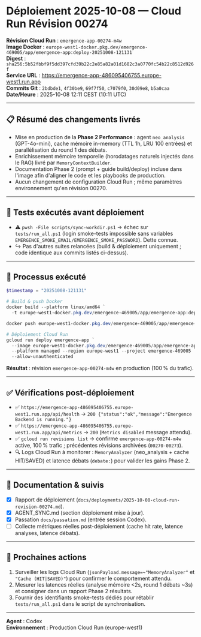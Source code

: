 # Déploiement 2025-10-08 — Cloud Run Révision 00274

**Révision Cloud Run** : `emergence-app-00274-m4w`  
**Image Docker** : `europe-west1-docker.pkg.dev/emergence-469005/app/emergence-app:deploy-20251008-121131`  
**Digest** : `sha256:5b52fbbf9f5dd397cfd39b22c2e85a82a01d1682c3a0770fc54b22c8512d926f`  
**Service URL** : https://emergence-app-486095406755.europe-west1.run.app  
**Commits Git** : `2bdbde1`, `4f30be9`, `69f7f50`, `c7079f0`, `30d09e8`, `b5a0caa`  
**Date/Heure** : 2025-10-08 12:11 CEST (10:11 UTC)

---

## 📋 Résumé des changements livrés
- Mise en production de la **Phase 2 Performance** : agent `neo_analysis` (GPT-4o-mini), cache mémoire in-memory (TTL 1h, LRU 100 entrées) et parallélisation du round 1 des débats.
- Enrichissement mémoire temporelle (horodatages naturels injectés dans le RAG) livré par `MemoryContextBuilder`.
- Documentation Phase 2 (prompt + guide build/deploy) incluse dans l'image afin d'aligner le code et les playbooks de production.
- Aucun changement de configuration Cloud Run ; même paramètres environnement qu'en révision 00270.

---

## 🧪 Tests exécutés avant déploiement
- ⚠️ `pwsh -File scripts/sync-workdir.ps1` → échec sur `tests/run_all.ps1` (login smoke-tests impossible sans variables `EMERGENCE_SMOKE_EMAIL/EMERGENCE_SMOKE_PASSWORD`). Dette connue.
- ↪️ Pas d'autres suites relancées (build & déploiement uniquement ; code identique aux commits listés ci-dessus).

---

## 🚀 Processus exécuté

```powershell
$timestamp = "20251008-121131"

# Build & push Docker
docker build --platform linux/amd64 `
  -t europe-west1-docker.pkg.dev/emergence-469005/app/emergence-app:deploy-$timestamp .

docker push europe-west1-docker.pkg.dev/emergence-469005/app/emergence-app:deploy-$timestamp

# Déploiement Cloud Run
gcloud run deploy emergence-app `
  --image europe-west1-docker.pkg.dev/emergence-469005/app/emergence-app:deploy-$timestamp `
  --platform managed --region europe-west1 --project emergence-469005 `
  --allow-unauthenticated
```

**Résultat** : révision `emergence-app-00274-m4w` en production (100 % du trafic).

---

## ✅ Vérifications post-déploiement
- ✅ `https://emergence-app-486095406755.europe-west1.run.app/api/health` → `200 {"status":"ok","message":"Emergence Backend is running."}`
- ✅ `https://emergence-app-486095406755.europe-west1.run.app/api/metrics` → `200` (`Metrics disabled` message attendu).
- ✅ `gcloud run revisions list` → confirme `emergence-app-00274-m4w` active, 100 % trafic ; précédentes révisions archivées (`00270-00273`).
- 🔍 Logs Cloud Run à monitorer : `MemoryAnalyzer` (neo_analysis + cache HIT/SAVED) et latence débats (`debate:`) pour valider les gains Phase 2.

---

## 📝 Documentation & suivis
- [x] Rapport de déploiement (`docs/deployments/2025-10-08-cloud-run-revision-00274.md`).
- [x] AGENT_SYNC.md (section déploiement mise à jour).
- [x] Passation `docs/passation.md` (entrée session Codex).
- [ ] Collecte métriques réelles post-déploiement (cache hit rate, latence analyses, latence débats).

---

## 🎯 Prochaines actions
1. Surveiller les logs Cloud Run (`jsonPayload.message=~"MemoryAnalyzer"` et `"Cache (HIT|SAVED)"`) pour confirmer le comportement attendu.
2. Mesurer les latences réelles (analyse mémoire <2s, round 1 débats ~3s) et consigner dans un rapport Phase 2 résultats.
3. Fournir des identifiants smoke-tests dédiés pour rétablir `tests/run_all.ps1` dans le script de synchronisation.

---

**Agent** : Codex  
**Environnement** : Production Cloud Run (europe-west1)
